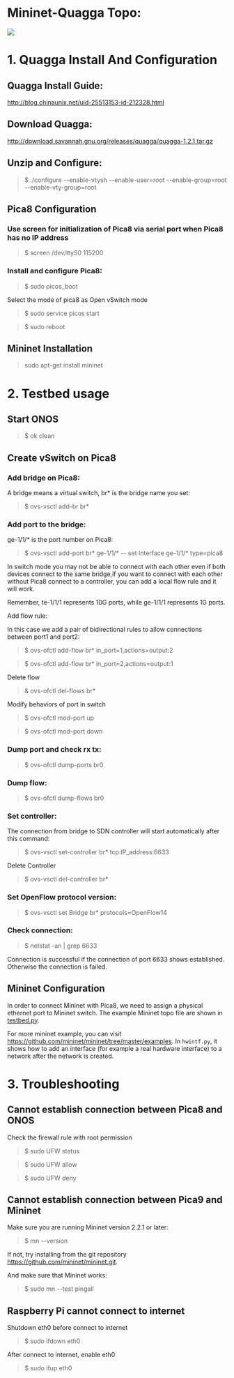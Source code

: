 # Mininet-Quagga Topo:
![](./src/Architecture.jpg)

# 1. Quagga Install And Configuration

## Quagga Install Guide:

http://blog.chinaunix.net/uid-25513153-id-212328.html

## Download Quagga:

http://download.savannah.gnu.org/releases/quagga/quagga-1.2.1.tar.gz

## Unzip and Configure:

> $ ./configure --enable-vtysh --enable-user=root --enable-group=root --enable-vty-group=root

## Pica8 Configuration

### Use screen for initialization of Pica8 via serial port when Pica8 has no IP address

> $ screen /dev/ttyS0 115200

### Install and configure Pica8:

> $ sudo picos_boot

Select the mode of pica8 as Open vSwitch mode

> $ sudo service picos start

> $ sudo reboot

## Mininet Installation

> sudo apt-get install mininet

# 2. Testbed usage

## Start ONOS

> $ ok clean

## Create vSwitch on Pica8

### Add bridge on Pica8:
A bridge means a virtual switch, br* is the bridge name you set:

> $ ovs-vsctl add-br br* 

### Add port to the bridge:
ge-1/1/* is the port number on Pica8:

> $ ovs-vsctl add-port br* ge-1/1/* -- set Interface ge-1/1/* type=pica8 

In switch mode you may not be able to connect with each other even if both devices connect to the same bridge,if you want to connect with each other without Pica8 connect to a controller, you can add a local flow rule and it will work.

Remember, te-1/1/1 represents 10G ports, while ge-1/1/1 represents 1G ports.

Add flow rule:

In this case we add a pair of bidirectional rules to allow connections between port1 and port2:

> $ ovs-ofctl add-flow br* in_port=1,actions=output:2

> $ ovs-ofctl add-flow br* in_port=2,actions=output:1

Delete flow

> & ovs-ofctl del-flows br*

Modify behaviors of port in switch

> $ ovs-ofctl mod-port <bridge> <port> up

> $ ovs-ofctl mod-port <bridge> <port> down

### Dump port and check rx tx:

> $ ovs-ofctl dump-ports br0

### Dump flow:

> $ ovs-ofctl dump-flows br0

### Set controller:
The connection from bridge to SDN controller will start automatically after this command:

> $ ovs-vsctl set-controller br* tcp:IP_address:6633

Delete Controller

> $ ovs-vsctl del-controller br*

### Set OpenFlow protocol version:

> $ ovs-vsctl set Bridge br* protocols=OpenFlow14

### Check connection:

> $ netstat -an | grep 6633

Connection is successful if the connection of port 6633 shows established. Otherwise the connection is failed.

## Mininet Configuration

In order to connect Mininet with Pica8, we need to assign a physical ethernet port to Mininet switch. The example Mininet topo file are shown in [testbed.py](./example/testbed.py). 

For more mininet example, you can visit https://github.com/mininet/mininet/tree/master/examples. In `hwintf.py`, it shows how to add an interface (for example a real hardware interface) to a network after the network is created.

# 3. Troubleshooting

## Cannot establish connection between Pica8 and ONOS

Check the firewall rule with root permission

> $ sudo UFW status 

> $ sudo UFW allow <port>

> $ sudo UFW deny <port>

## Cannot establish connection between Pica9 and Mininet

Make sure you are running Mininet version 2.2.1 or later:

> $ mn --version

If not, try installing from the git repository https://github.com/mininet/mininet.git.

And make sure that Mininet works:

> $ sudo mn --test pingall

## Raspberry Pi cannot connect to internet

Shutdown eth0 before connect to internet

> $ sudo ifdown eth0

After connect to internet, enable eth0

> $ sudo ifup eth0
